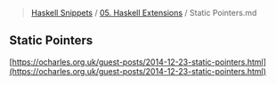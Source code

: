 > [Haskell Snippets](../README.md) / [05. Haskell Extensions](README.md) / Static Pointers.md
## Static Pointers
[https://ocharles.org.uk/guest-posts/2014-12-23-static-pointers.html](https://ocharles.org.uk/guest-posts/2014-12-23-static-pointers.html)